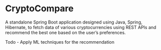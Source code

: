 # CryptoCompare

A standalone Spring Boot application designed using Java, Spring, Hibernate, to fetch data of various cryptocurrencies using REST APIs and recommend the best one based on the user’s preferences.

Todo - Apply ML techniques for the recommendation
